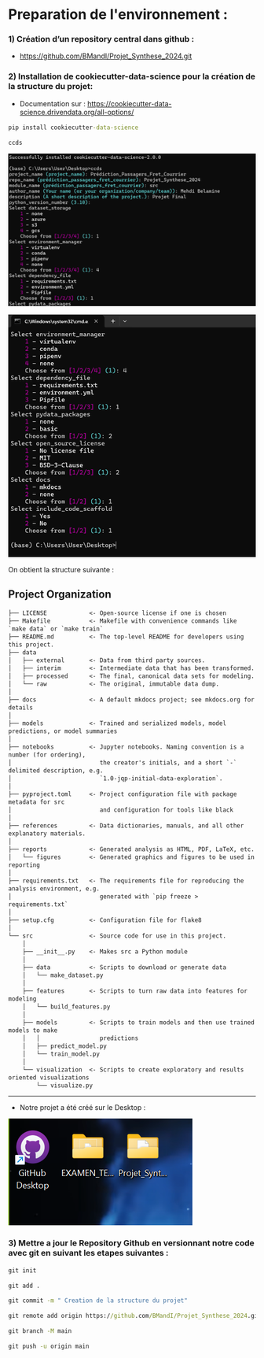 
# Preparation de l'environnement :

### 1) Création d’un repository central dans github :

- https://github.com/BMandI/Projet_Synthese_2024.git

### 2) Installation de cookiecutter-data-science pour la création de la structure du projet:

- Documentation sur : https://cookiecutter-data-science.drivendata.org/all-options/

```cmd
pip install cookiecutter-data-science
```

```cmd
ccds
```
![alt text](image.png)

![alt text](image-1.png)

On obtient la structure suivante :

## Project Organization

```
├── LICENSE            <- Open-source license if one is chosen
├── Makefile           <- Makefile with convenience commands like `make data` or `make train`
├── README.md          <- The top-level README for developers using this project.
├── data
│   ├── external       <- Data from third party sources.
│   ├── interim        <- Intermediate data that has been transformed.
│   ├── processed      <- The final, canonical data sets for modeling.
│   └── raw            <- The original, immutable data dump.
│
├── docs               <- A default mkdocs project; see mkdocs.org for details
│
├── models             <- Trained and serialized models, model predictions, or model summaries
│
├── notebooks          <- Jupyter notebooks. Naming convention is a number (for ordering),
│                         the creator's initials, and a short `-` delimited description, e.g.
│                         `1.0-jqp-initial-data-exploration`.
│
├── pyproject.toml     <- Project configuration file with package metadata for src
│                         and configuration for tools like black
│
├── references         <- Data dictionaries, manuals, and all other explanatory materials.
│
├── reports            <- Generated analysis as HTML, PDF, LaTeX, etc.
│   └── figures        <- Generated graphics and figures to be used in reporting
│
├── requirements.txt   <- The requirements file for reproducing the analysis environment, e.g.
│                         generated with `pip freeze > requirements.txt`
│
├── setup.cfg          <- Configuration file for flake8
│
└── src                <- Source code for use in this project.
    │
    ├── __init__.py    <- Makes src a Python module
    │
    ├── data           <- Scripts to download or generate data
    │   └── make_dataset.py
    │
    ├── features       <- Scripts to turn raw data into features for modeling
    │   └── build_features.py
    │
    ├── models         <- Scripts to train models and then use trained models to make
    │   │                 predictions
    │   ├── predict_model.py
    │   └── train_model.py
    │
    └── visualization  <- Scripts to create exploratory and results oriented visualizations
        └── visualize.py
```

--------
- Notre projet a été créé sur le Desktop :

![alt text](image-2.png)

### 3) Mettre a jour le Repository Github en versionnant notre code avec git en suivant les etapes suivantes :


```cmd
git init
```

```cmd
git add .
```

```cmd
git commit -m " Creation de la structure du projet"
```

```cmd
git remote add origin https://github.com/BMandI/Projet_Synthese_2024.git
```

```cmd
git branch -M main
```

```cmd
git push -u origin main
```
